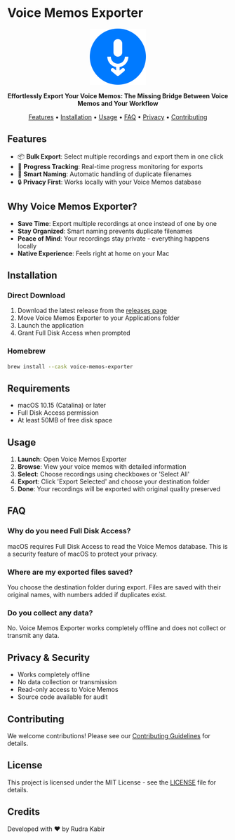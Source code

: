 # Voice Memos Exporter

<p align="center">
  <img src="app_icon.png" alt="Voice Memos Exporter Logo" width="128" height="128">
</p>

<p align="center">
  <strong>Effortlessly Export Your Voice Memos: The Missing Bridge Between Voice Memos and Your Workflow</strong>
</p>

<p align="center">
  <a href="#features">Features</a> •
  <a href="#installation">Installation</a> •
  <a href="#usage">Usage</a> •
  <a href="#faq">FAQ</a> •
  <a href="#privacy">Privacy</a> •
  <a href="#contributing">Contributing</a>
</p>

## Features

- 📦 **Bulk Export**: Select multiple recordings and export them in one click
- 🔄 **Progress Tracking**: Real-time progress monitoring for exports
- 🎯 **Smart Naming**: Automatic handling of duplicate filenames
- 🔒 **Privacy First**: Works locally with your Voice Memos database

## Why Voice Memos Exporter?

- **Save Time**: Export multiple recordings at once instead of one by one
- **Stay Organized**: Smart naming prevents duplicate filenames
- **Peace of Mind**: Your recordings stay private - everything happens locally
- **Native Experience**: Feels right at home on your Mac

## Installation

### Direct Download
1. Download the latest release from the [releases page](https://github.com/yourusername/voice-memos-exporter/releases)
2. Move Voice Memos Exporter to your Applications folder
3. Launch the application
4. Grant Full Disk Access when prompted

### Homebrew
```bash
brew install --cask voice-memos-exporter
```

## Requirements

- macOS 10.15 (Catalina) or later
- Full Disk Access permission
- At least 50MB of free disk space

## Usage

1. **Launch**: Open Voice Memos Exporter
2. **Browse**: View your voice memos with detailed information
3. **Select**: Choose recordings using checkboxes or 'Select All'
4. **Export**: Click 'Export Selected' and choose your destination folder
5. **Done**: Your recordings will be exported with original quality preserved

## FAQ

### Why do you need Full Disk Access?
macOS requires Full Disk Access to read the Voice Memos database. This is a security feature of macOS to protect your privacy.

### Where are my exported files saved?
You choose the destination folder during export. Files are saved with their original names, with numbers added if duplicates exist.

### Do you collect any data?
No. Voice Memos Exporter works completely offline and does not collect or transmit any data.

## Privacy & Security

- Works completely offline
- No data collection or transmission
- Read-only access to Voice Memos
- Source code available for audit

## Contributing

We welcome contributions! Please see our [Contributing Guidelines](docs/CONTRIBUTING.md) for details.

## License

This project is licensed under the MIT License - see the [LICENSE](LICENSE) file for details.


## Credits

Developed with ❤️ by Rudra Kabir